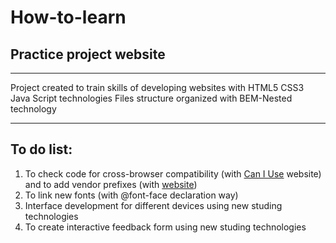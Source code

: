 # How-to-learn
##  Practice project website

------
Project created to train skills of developing websites with HTML5 CSS3 Java Script technologies 
Files structure organized with BEM-Nested technology

------
## To do list:
1. To check code for cross-browser compatibility (with [Can I Use](https://caniuse.com/) website) and to add vendor prefixes (with [website](https://autoprefixer.github.io]))
2. To link new fonts (with @font-face declaration way)
3. Interface development for different devices using new studing technologies
4. To create interactive feedback form using new studing technologies
